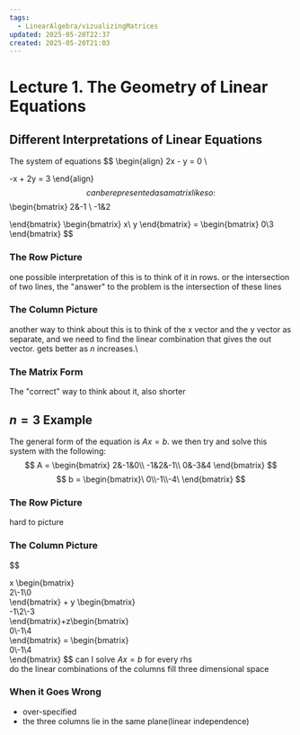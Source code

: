 ```yaml
---
tags:
  - LinearAlgebra/vizualizingMatrices
updated: 2025-05-20T22:37
created: 2025-05-20T21:03
---
```


# Lecture 1. The Geometry of Linear Equations

## Different Interpretations of Linear Equations
The system of equations
$$
\begin{align}
2x - y = 0 \\

-x + 2y = 3
\end{align}
$$
can be represented as a matrix like so:
$$
\begin{bmatrix}
2&-1 \\
-1&2

\end{bmatrix} 
\begin{bmatrix}
x\\
y
\end{bmatrix} = \begin{bmatrix}
0\\3
\end{bmatrix}
$$
### The Row Picture
one possible interpretation of this is to think of it in rows. or the intersection of two lines, the "answer" to the problem is the intersection of these lines

### The Column Picture
another way to think about this is to think of the x vector and the y vector as separate, and we need to find the linear combination that gives the out vector. gets better as $n$ increases.\

### The Matrix Form
The "correct" way to think about it, also shorter

## $n =3$ Example
The general form of the equation is $Ax = b$. we then try and solve this system with the following:
$$
A = \begin{bmatrix}
2&-1&0\\
-1&2&-1\\
0&-3&4
\end{bmatrix} 
$$
$$
b = \begin{bmatrix}\
0\\-1\\-4\
\end{bmatrix}
$$
### The Row Picture
hard to picture
### The Column Picture
$$

x \begin{bmatrix}\
2\\-1\\0\
\end{bmatrix} + y \begin{bmatrix}\
-1\\2\\-3\
\end{bmatrix}+z\begin{bmatrix}\
0\\-1\\4\
\end{bmatrix} = \begin{bmatrix}\
0\\-1\\4\
\end{bmatrix}
$$
can I solve $Ax=b$ for every rhs\
do the linear combinations of the columns fill three dimensional space
### When it Goes Wrong
- over-specified
- the three columns lie in the same plane(linear independence)

